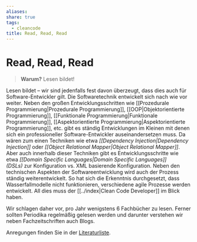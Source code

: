 ```yaml
---
aliases: 
share: true
tags:
  - cleancode
title: Read, Read, Read
---
```

# Read, Read, Read

>**Warum?**
>Lesen bildet!

Lesen bildet – wir sind jedenfalls fest davon überzeugt, dass dies auch für Software-Entwickler gilt. Die Softwaretechnik entwickelt sich nach wie vor weiter. Neben den großen Entwicklungsschritten wie [[Prozedurale Programmierung|Prozedurale Programmierung]], [[OOP|Objektorientierte Programmierung]], [[Funktionale Programmierung|Funktionale Programmierung]], [[Aspektorientierte Programmierung|Aspektorientierte Programmierung]], etc. gibt es ständig Entwicklungen im Kleinen mit denen sich ein professioneller Software-Entwickler auseinandersetzen muss. Da wären zum einen Techniken wie etwa _[[Dependency Injection|Dependency Injection]]_ oder _[[Object Relational Mapper|Object Relational Mapper]]_. Aber auch innerhalb dieser Techniken gibt es Entwicklungsschritte wie etwa _[[Domain Specific Languages|Domain Specific Languages]] (DSLs)_ zur Konfiguration vs. XML basierende Konfiguration. Neben den technischen Aspekten der Softwareentwicklung wird auch der Prozess ständig weiterentwickelt. So hat sich die Erkenntnis durchgesetzt, dass Wasserfallmodelle nicht funktionieren, verschiedene agile Prozesse werden entwickelt. All dies muss der [[../index|Clean Code Developer]] im Blick haben.

Wir schlagen daher vor, pro Jahr wenigstens 6 Fachbücher zu lesen. Ferner sollten Periodika regelmäßig gelesen werden und darunter verstehen wir neben Fachzeitschriften auch Blogs.

Anregungen finden Sie in der [Literaturliste](https://clean-code-developer.de/weitere-infos/literatur/).